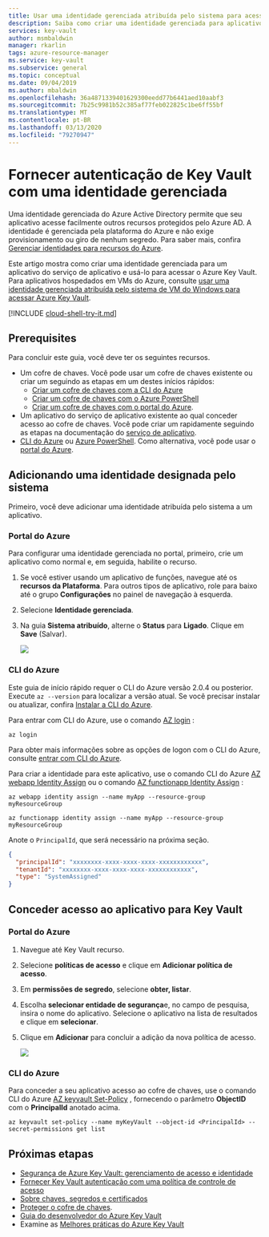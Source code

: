 ```yaml
---
title: Usar uma identidade gerenciada atribuída pelo sistema para acessar Azure Key Vault
description: Saiba como criar uma identidade gerenciada para aplicativos do serviço de aplicativo e como usá-lo para acessar o Azure Key Vault
services: key-vault
author: msmbaldwin
manager: rkarlin
tags: azure-resource-manager
ms.service: key-vault
ms.subservice: general
ms.topic: conceptual
ms.date: 09/04/2019
ms.author: mbaldwin
ms.openlocfilehash: 36a4871339401629300eedd77b6441aed10aabf3
ms.sourcegitcommit: 7b25c9981b52c385af77feb022825c1be6ff55bf
ms.translationtype: MT
ms.contentlocale: pt-BR
ms.lasthandoff: 03/13/2020
ms.locfileid: "79270947"
---
```

# <a name="provide-key-vault-authentication-with-a-managed-identity"></a>Fornecer autenticação de Key Vault com uma identidade gerenciada

Uma identidade gerenciada do Azure Active Directory permite que seu aplicativo acesse facilmente outros recursos protegidos pelo Azure AD. A identidade é gerenciada pela plataforma do Azure e não exige provisionamento ou giro de nenhum segredo. Para saber mais, confira [Gerenciar identidades para recursos do Azure](../active-directory/managed-identities-azure-resources/overview.md). 

Este artigo mostra como criar uma identidade gerenciada para um aplicativo do serviço de aplicativo e usá-lo para acessar o Azure Key Vault. Para aplicativos hospedados em VMs do Azure, consulte [usar uma identidade gerenciada atribuída pelo sistema de VM do Windows para acessar Azure Key Vault](../active-directory/managed-identities-azure-resources/tutorial-windows-vm-access-nonaad.md).


[!INCLUDE [cloud-shell-try-it.md](../../includes/cloud-shell-try-it.md)]

## <a name="prerequisites"></a>Prerequisites 

Para concluir este guia, você deve ter os seguintes recursos. 

- Um cofre de chaves. Você pode usar um cofre de chaves existente ou criar um seguindo as etapas em um destes inícios rápidos:
   - [Criar um cofre de chaves com a CLI do Azure](quick-create-cli.md)
   - [Criar um cofre de chaves com o Azure PowerShell](quick-create-powershell.md)
   - [Criar um cofre de chaves com o portal do Azure](quick-create-portal.md).
- Um aplicativo do serviço de aplicativo existente ao qual conceder acesso ao cofre de chaves. Você pode criar um rapidamente seguindo as etapas na documentação do [serviço de aplicativo](../app-service/overview.md).
- [CLI do Azure](/cli/azure/install-azure-cli?view=azure-cli-latest) ou [Azure PowerShell](/powershell/azure/overview). Como alternativa, você pode usar o [portal do Azure](https://portal.azure.com).


## <a name="adding-a-system-assigned-identity"></a>Adicionando uma identidade designada pelo sistema 

Primeiro, você deve adicionar uma identidade atribuída pelo sistema a um aplicativo. 
 
### <a name="azure-portal"></a>Portal do Azure 

Para configurar uma identidade gerenciada no portal, primeiro, crie um aplicativo como normal e, em seguida, habilite o recurso. 

1. Se você estiver usando um aplicativo de funções, navegue até os **recursos da Plataforma**. Para outros tipos de aplicativo, role para baixo até o grupo **Configurações** no painel de navegação à esquerda. 

1. Selecione **Identidade gerenciada**. 

1. Na guia **Sistema atribuído**, alterne o **Status** para **Ligado**. Clique em **Save** (Salvar). 

    ![](./media/managed-identity-system-assigned.png)

### <a name="azure-cli"></a>CLI do Azure

Este guia de início rápido requer o CLI do Azure versão 2.0.4 ou posterior. Execute `az --version` para localizar a versão atual. Se você precisar instalar ou atualizar, confira [Instalar a CLI do Azure](/cli/azure/install-azure-cli?view=azure-cli-latest). 

Para entrar com CLI do Azure, use o comando [AZ login](/cli/azure/reference-index?view=azure-cli-latest#az-login) :

```azurecli-interactive
az login
```

Para obter mais informações sobre as opções de logon com o CLI do Azure, consulte [entrar com CLI do Azure](/cli/azure/authenticate-azure-cli?view=azure-cli-latest). 

Para criar a identidade para este aplicativo, use o comando CLI do Azure [AZ webapp Identity Assign](/cli/azure/webapp/identity?view=azure-cli-latest#az-webapp-identity-assign) ou o comando [AZ functionapp Identity Assign](/cli/azure/functionapp/identity?view=azure-cli-latest#az-functionapp-identity-assign) :


```azurecli-interactive
az webapp identity assign --name myApp --resource-group myResourceGroup
```

```azurecli-interactive
az functionapp identity assign --name myApp --resource-group myResourceGroup
```

Anote o `PrincipalId`, que será necessário na próxima seção.

```json
{
  "principalId": "xxxxxxxx-xxxx-xxxx-xxxx-xxxxxxxxxxxx",
  "tenantId": "xxxxxxxx-xxxx-xxxx-xxxx-xxxxxxxxxxxx",
  "type": "SystemAssigned"
}
```
## <a name="grant-your-app-access-to-key-vault"></a>Conceder acesso ao aplicativo para Key Vault 

### <a name="azure-portal"></a>Portal do Azure

1.  Navegue até Key Vault recurso. 

1.  Selecione **políticas de acesso** e clique em **Adicionar política de acesso**. 

1.  Em **permissões de segredo**, selecione **obter, listar**. 

1.  Escolha **selecionar entidade de segurança**e, no campo de pesquisa, insira o nome do aplicativo.  Selecione o aplicativo na lista de resultados e clique em **selecionar**. 

1.  Clique em **Adicionar** para concluir a adição da nova política de acesso.

    ![](./media/managed-identity-access-policy.png)

### <a name="azure-cli"></a>CLI do Azure

Para conceder a seu aplicativo acesso ao cofre de chaves, use o comando CLI do Azure [AZ keyvault Set-Policy](/cli/azure/keyvault?view=azure-cli-latest#az-keyvault-set-policy) , fornecendo o parâmetro **ObjectID** com o **PrincipalId** anotado acima.

```azurecli-interactive
az keyvault set-policy --name myKeyVault --object-id <PrincipalId> --secret-permissions get list 
```

## <a name="next-steps"></a>Próximas etapas

- [Segurança de Azure Key Vault: gerenciamento de acesso e identidade](overview-security.md#identity-and-access-management)
- [Fornecer Key Vault autenticação com uma política de controle de acesso](key-vault-group-permissions-for-apps.md)
- [Sobre chaves, segredos e certificados](about-keys-secrets-and-certificates.md)
- [Proteger o cofre de chaves](key-vault-secure-your-key-vault.md).
- [Guia do desenvolvedor do Azure Key Vault](key-vault-developers-guide.md)
- Examine as [Melhores práticas do Azure Key Vault](key-vault-best-practices.md)